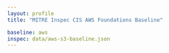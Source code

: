 ```yaml
---
layout: profile
title: "MITRE Inspec CIS AWS Foundations Baseline"

baseline: aws
inspec: data/aws-s3-baseline.json
---
```

